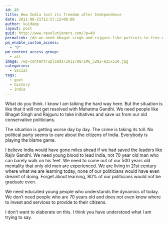 ```yaml
---
id: 40
title: How India lost its freedom after Independence
date: 2011-08-21T12:57:12+00:00
author: ku1deep
layout: post
guid: http://www.revolutioners.com/?p=40
permalink: /do-we-need-bhagat-singh-and-rajguru-like-patriots-to-free-our-country-again-from-our-old-conservative-politicians/
pm_enable_custom_access:
  - "0"
pm_content_access_group:
  - all
image: /wp-content/uploads/2011/08/IMG_5292-825x510.jpg
categories:
  - Social
tags:
  - govt
  - history
  - india
---
```

What do you think. I know I am talking the hard way here. But the situation is like that it will not get resolved with Mahatma Gandhi. We need people like Bhagat Singh and Rajguru to take initiatives and save us from our old conservative politicians.

The situation is getting worse day by day. The crime is taking its toll. No political party seems to care about the citizens of India. Everybody is playing the blame game.

I believe India would have gone miles ahead if we had saved the leaders like Rajiv Gandhi. We need young blood to lead India, not 70 year old man who can barely walk on his feet. We need to come out of our 500 years old mentality that only old men are experienced. We are living in 21st century where what we are learning today, none of our politicians would have even dreamt of doing. Forget about learning, 80% of our politicians would not be graduate even.

We need educated young people who understands the dynamics of today. We don’t need people who are 70 years old and does not even know where to invest and services to provide to their citizens.

I don’t want to elaborate on this. I think you have understood what I am trying to say.